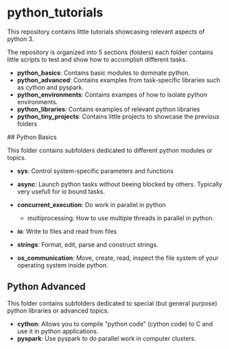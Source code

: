 # python_tutorials
This repository contains little tutorials showcasing relevant aspects of python 3.

The repository is organized into 5 sections (folders) each folder contains little scripts to test and show how to accomplish different tasks.

- **python_basics**: Contains basic modules to dominate python.
- **python_advanced**: Contains examples from  task-specific libraries such as cython and pyspark.
- **python_environments**: Contains exampes of how to isolate python environments.
- **python_libraries**: Contains examples of relevant python libraries
- **python_tiny_projects**: Contains little projects to showcase the previous folders



## Python Basics

This folder contains subfolders dedicated to different python modules or topics.

- **sys**: Control system-specific parameters and functions
- **async**: Launch python tasks without beeing blocked by others. Typically very usefull for io bound tasks.
- **concurrent_execution**: Do work in parallel in python
  - multiprocessing: How to use multiple threads in parallel in python.

- **io**: Write to files and read from files
- **strings**: Format, edit, parse and construct strings.
- **os_communication**: Move, create, read, inspect the file system of your operating system inside python.



## Python Advanced

This folder contains subfolders dedicated to special (but general purpose)  python libraries or advanced topics.

- **cython**:  Allows you to compile "python code" (cython code) to C and use it in python applications.
- **pyspark**: Use pyspark to do parallel work in computer clusters.